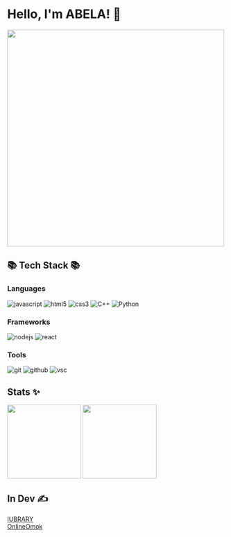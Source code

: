 # Hello, I'm ABELA! 👋
<img src="https://user-images.githubusercontent.com/91381965/222901458-75e5d104-b23c-4dde-a02b-147cf1690fc2.gif" width="500" />

## 📚 Tech Stack 📚

### Languages 
![javascript](https://img.shields.io/badge/javascript%20-%23323330.svg?&style=for-the-badge&logo=javascript&logoColor=%23F7DF1E) 
![html5](https://img.shields.io/badge/html5%20-%23E34F26.svg?&style=for-the-badge&logo=html5&logoColor=white)
![css3](https://img.shields.io/badge/css3%20-%231572B6.svg?&style=for-the-badge&logo=css3&logoColor=white)
![C++](https://img.shields.io/badge/C%2B%2B-00599C?style=for-the-badge&logo=c%2B%2B&logoColor=white)
![Python](https://img.shields.io/badge/Python-14354C?style=for-the-badge&logo=python&logoColor=white)

### Frameworks
![nodejs](https://img.shields.io/badge/Node.js-43853D?style=for-the-badge&logo=node.js&logoColor=white)
![react](https://img.shields.io/badge/react%20-%2320232a.svg?&style=for-the-badge&logo=react&logoColor=%2361DAFB)

### Tools
![git](https://img.shields.io/badge/git%20-%23F05033.svg?&style=for-the-badge&logo=git&logoColor=white)
![github](https://img.shields.io/badge/github%20-%23121011.svg?&style=for-the-badge&logo=github&logoColor=white)
![vsc](https://img.shields.io/badge/vsc-005FED?style=for-the-badge&logo=visual%20studio%20code&logoColor=white)

## Stats ✨
<div>
  <img height="170" src="https://github-readme-stats.vercel.app/api?username=Geumin3677&show_icons=true">
  <img height="170" src="https://github-readme-stats.vercel.app/api/top-langs/?username=Geumin3677&layout=compact">
</div>

## In Dev ✍️
[IUBRARY](https://github.com/Geumin3677/IUBRARY)<br />
[OnlineOmok](https://github.com/Geumin3677/OnlineOmok)
